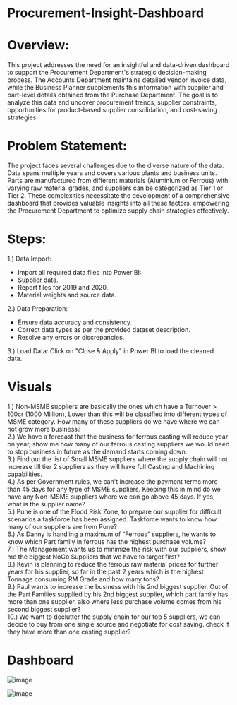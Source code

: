 # Procurement-Insight-Dashboard  

# Overview:  
This project addresses the need for an insightful and data-driven dashboard to support the Procurement Department's strategic decision-making process. The Accounts Department maintains detailed vendor invoice data, while the Business Planner supplements this information with supplier and part-level details obtained from the Purchase Department. The goal is to analyze this data and uncover procurement trends, supplier constraints, opportunities for product-based supplier consolidation, and cost-saving strategies.  

# Problem Statement:
The project faces several challenges due to the diverse nature of the data. Data spans multiple years and covers various plants and business units. Parts are manufactured from different materials (Aluminium or Ferrous) with varying raw material grades, and suppliers can be categorized as Tier 1 or Tier 2. These complexities necessitate the development of a comprehensive dashboard that provides valuable insights into all these factors, empowering the Procurement Department to optimize supply chain strategies effectively.  

# Steps:  
1.) Data Import:  
* Import all required data files into Power BI:  
* Supplier data.  
* Report files for 2019 and 2020.  
* Material weights and source data.  

2.) Data Preparation:  
* Ensure data accuracy and consistency.  
* Correct data types as per the provided dataset description.  
* Resolve any errors or discrepancies.

3.) Load Data: Click on "Close & Apply" in Power BI to load the cleaned data.  

# Visuals  
1.) Non-MSME suppliers are basically the ones which have a Turnover > 100cr (1000 Million), Lower than this will be classified into different types of MSME category. How many of these suppliers do we have where we can not grow more business?  
2.) We have a forecast that the business for ferrous casting will reduce year on year, show me how many of our ferrous casting suppliers we would need to stop business in future as the demand starts coming down.  
3.) Find out the list of Small MSME suppliers where the supply chain will not increase till tier 2 suppliers as they will have full Casting and Machining capabilities.  
4.) As per Government rules, we can't increase the payment terms more than 45 days for any type of MSME suppliers. Keeping this in mind do we have any Non-MSME suppliers where we can go above 45 days. If yes, what is the supplier name?  
5.) Pune is one of the Flood Risk Zone, to prepare our supplier for difficult scenarios a taskforce has been assigned. Taskforce wants to know how many of our suppliers are from Pune?  
6.) As Danny is handling a maximum of “Ferrous” suppliers, he wants to know which Part family in ferrous has the highest purchase volume?  
7.) The Management wants us to minimize the risk with our suppliers, show me the biggest NoGo Suppliers that we have to target first?  
8.) Kevin is planning to reduce the ferrous raw material prices for further years for his supplier, so far in the past 2 years which is the highest Tonnage consuming RM Grade and how many tons?  
9.) Paul wants to increase the business with his 2nd biggest supplier. Out of the Part Families supplied by his 2nd biggest supplier, which part family has more than one supplier, also where less purchase volume comes from his second biggest supplier?  
10.) We want to declutter the supply chain for our top 5 suppliers, we can decide to buy from one single source and negotiate for cost saving. check if they have more than one casting supplier?  

# Dashboard  

![image](https://github.com/Asp-Ankita/Procurement-Insight-Dashboard/assets/145435024/609e509c-addf-4f81-aeb6-9f8dfac9f399)  

![image](https://github.com/Asp-Ankita/Procurement-Insight-Dashboard/assets/145435024/c10f2d36-09c7-4f3f-b803-dc416ed084a5)





